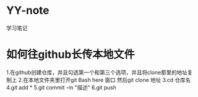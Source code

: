 # YY-note
学习笔记

# 如何往github长传本地文件
 1.在github创建仓库，并且勾选第一个和第三个选项，并且将clone那里的地址复制上
 2.在本地文件夹里打开git Bash here 窗口 然后git clone 地址
 3.cd 仓库名
 4.git add *
 5.git commit -m "描述"
 6.git push
